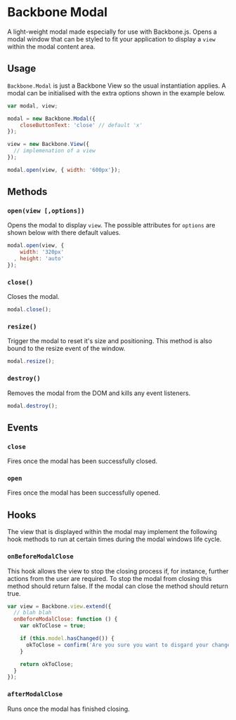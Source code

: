 Backbone Modal
===

A light-weight modal made especially for use with Backbone.js. Opens
a modal window that can be styled to fit your application to
display a `view` within the modal content area.

Usage
---
`Backbone.Modal` is just a Backbone View so the usual instantiation applies.
A modal can be initialised with the extra options shown in the example below.
```javascript
var modal, view;

modal = new Backbone.Modal({
    closeButtonText: 'close' // default 'x'
});

view = new Backbone.View({
  // implemenation of a view
});

modal.open(view, { width: '600px'});
```

Methods
---
### `open(view [,options])`
Opens the modal to display `view`. The possible attributes for `options` are 
shown below with there default values.
```javascript
modal.open(view, {
    width: '320px'
  , height: 'auto'
});
```

### `close()`
Closes the modal.
```javascript
modal.close();
```

### `resize()`
Trigger the modal to reset it's size and positioning. This method is also bound
to the resize event of the window.
```javascript
modal.resize();
```

### `destroy()`
Removes the modal from the DOM and kills any event listeners.
```javascript
modal.destroy();
```

Events
---
### `close`
Fires once the modal has been successfully closed.

### `open`
Fires once the modal has been successfully opened.

Hooks
---
The view that is displayed within the modal may implement the 
following hook methods to run at certain times during the modal
windows life cycle.

### `onBeforeModalClose`
This hook allows the view to stop the closing process if, for instance,
further actions from the user are required. To stop the modal from closing
this method should return false. If the modal can close the method
should return true.
```javascript
var view = Backbone.view.extend({
  // blah blah
  onBeforeModalClose: function () {
    var okToClose = true;

    if (this.model.hasChanged()) {
      okToClose = confirm('Are you sure you want to disgard your changes?');
    }

    return okToClose;
  }
});
```

### `afterModalClose`
Runs once the modal has finished closing.

